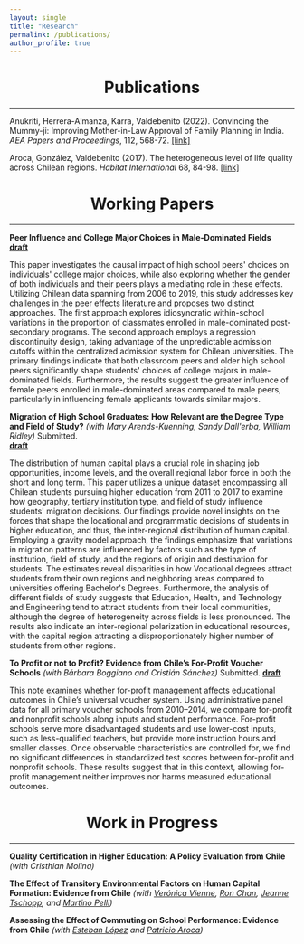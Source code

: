 ```yaml
---
layout: single
title: "Research"
permalink: /publications/
author_profile: true
---
```



# <center> Publications </center>
- - -

Anukriti, Herrera-Almanza, Karra, Valdebenito (2022). Convincing the Mummy-ji: Improving Mother-in-Law Approval of Family Planning in India. *AEA Papers and Proceedings*, 112, 568-72. [[link]](https://www.aeaweb.org/articles?id=10.1257/pandp.20221122)

Aroca, González, Valdebenito (2017). The heterogeneous level of life quality across Chilean regions. *Habitat International* 68, 84-98. [[link]](https://www.sciencedirect.com/science/article/pii/S0197397516307937)


# <center> Working Papers </center>
- - -

**Peer Influence and College Major Choices in Male-Dominated Fields** <br/>
**[draft](https://rvaldebenito.github.io/files/valdebenito_jmp_peers_college.pdf)**

 This paper investigates the causal impact of high school peers' choices on individuals' college major choices, while also exploring whether the gender of both individuals and their peers plays a mediating role in these effects. Utilizing Chilean data spanning from 2006 to 2019, this study addresses key challenges in the peer effects literature and proposes two distinct approaches. The first approach explores idiosyncratic within-school variations in the proportion of classmates enrolled in male-dominated post-secondary programs. The second approach employs a regression discontinuity design, taking advantage of the unpredictable admission cutoffs within the centralized admission system for Chilean universities. The primary findings indicate that both classroom peers and older high school peers significantly shape students' choices of college majors in male-dominated fields. Furthermore, the results suggest the greater influence of female peers enrolled in male-dominated areas compared to male peers, particularly in influencing female applicants towards similar majors.

**Migration of High School Graduates: How Relevant are the Degree Type and Field of Study?**
*(with Mary Arends-Kuenning, Sandy Dall'erba, William Ridley)* Submitted. 
<br/>
**[draft](https://rvaldebenito.github.io/files/valdebenito_et_al_migration_paper.pdf)**

The distribution of human capital plays a crucial role in shaping job opportunities, income levels, and the overall regional labor force in both the short and long term. This paper utilizes a unique dataset encompassing all Chilean students pursuing higher education from 2011 to 2017 to examine how geography, tertiary institution type, and field of study influence students' migration decisions. Our findings provide novel insights on the forces that shape the locational and programmatic decisions of students in higher education, and thus, the inter-regional distribution of human capital. Employing a gravity model approach, the findings emphasize that variations in migration patterns are influenced by factors such as the type of institution, field of study, and the regions of origin and destination for students. The estimates reveal disparities in how Vocational degrees attract students from their own regions and neighboring areas compared to universities offering Bachelor's Degrees. Furthermore, the analysis of different fields of study suggests that Education, Health, and Technology and Engineering tend to attract students from their local communities, although the degree of heterogeneity across fields is less pronounced. The results also indicate an inter-regional polarization in educational resources, with the capital region attracting a disproportionately higher number of students from other regions.


**To Profit or not to Profit? Evidence from Chile’s For-Profit Voucher Schools**
*(with Bárbara Boggiano and Cristián Sánchez)* Submitted.
**[draft](https://papers.ssrn.com/sol3/papers.cfm?abstract_id=5390405)**

This note examines whether for-profit management affects educational outcomes in Chile’s universal voucher system. Using administrative panel data for all primary voucher schools from 2010–2014, we compare for-profit and nonprofit schools along inputs and student performance. For-profit schools serve more disadvantaged students and use lower-cost inputs, such as less-qualified teachers, but provide more instruction hours and smaller classes. Once observable characteristics are controlled for, we find no significant differences in standardized test scores between for-profit and nonprofit schools. These results suggest that in this context, allowing for-profit management neither improves nor harms measured educational outcomes.

# <center> Work in Progress </center>
- - -

**Quality Certification in Higher Education: A Policy Evaluation from Chile** 
*(with Cristhian Molina)*

**The Effect of Transitory Environmental Factors on Human Capital Formation: Evidence from Chile**
*(with [Verónica Vienne](https://sites.google.com/view/veronicavienne/home), [Ron Chan](https://sites.google.com/site/ronhschan), [Jeanne Tschopp](https://jtschopp.com/), and [Martino Pelli](https://sites.google.com/site/martinopelli/home))*

**Assessing the Effect of Commuting on School Performance: Evidence from Chile** 
*(with [Esteban López](https://klesse.utsa.edu/research/curpr/_blocks/_staff/ochoa-lopez-esteban1.html) and [Patricio Aroca](https://scholar.google.com/citations?user=1cfyyTEAAAAJ&hl=pt-PT))*





